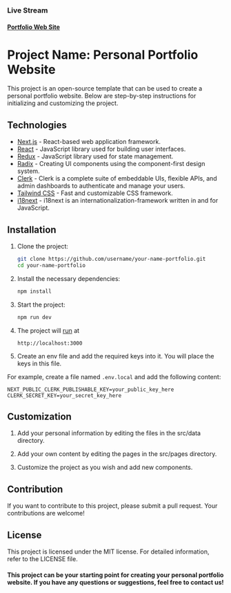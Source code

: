 ### Live Stream

#### [Portfolio Web Site](https://tariktunc.vercel.app/)

# Project Name: Personal Portfolio Website

This project is an open-source template that can be used to create a personal portfolio website. Below are step-by-step instructions for initializing and customizing the project.

## Technologies

-  [Next.js](https://nextjs.org/) - React-based web application framework.
-  [React](https://reactjs.org/) - JavaScript library used for building user interfaces.
-  [Redux](https://redux.js.org/) - JavaScript library used for state management.
-  [Radix](https://radix-ui.com/) - Creating UI components using the component-first design system.
-  [Clerk](https://clerk.com/) - Clerk is a complete suite of embeddable UIs, flexible APIs, and admin dashboards to authenticate and manage your users.
-  [Tailwind CSS](https://tailwindcss.com/) - Fast and customizable CSS framework.
-  [i18next](https://www.i18next.com/) - i18next is an internationalization-framework written in and for JavaScript.

## Installation

1. Clone the project:

   ```bash
   git clone https://github.com/username/your-name-portfolio.git
   cd your-name-portfolio
   ```

2. Install the necessary dependencies:

   ```bash
   npm install
   ```

3. Start the project:

   ```bash
   npm run dev
   ```

4. The project will [run](http://localhost:3000) at
   ```plaintext
   http://localhost:3000
   ```
5. Create an env file and add the required keys into it. You will place the keys in this file.

For example, create a file named `.env.local` and add the following content:

```plaintext
NEXT_PUBLIC_CLERK_PUBLISHABLE_KEY=your_public_key_here
CLERK_SECRET_KEY=your_secret_key_here
```

## Customization

1. Add your personal information by editing the files in the src/data directory.

2. Add your own content by editing the pages in the src/pages directory.

3. Customize the project as you wish and add new components.

## Contribution

If you want to contribute to this project, please submit a pull request. Your contributions are welcome!

## License

This project is licensed under the MIT license. For detailed information, refer to the LICENSE file.

#### This project can be your starting point for creating your personal portfolio website. If you have any questions or suggestions, feel free to contact us!
